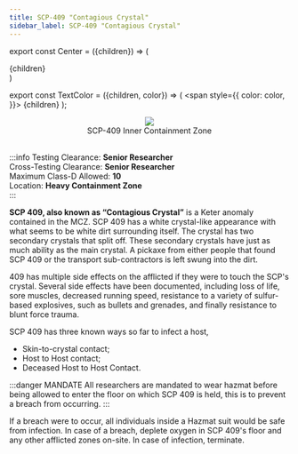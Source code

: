 ```yaml
---
title: SCP-409 "Contagious Crystal"
sidebar_label: SCP-409 "Contagious Crystal"
---
```


export const Center = ({children}) => (
   <div
      style={{
         "textAlign": "center"
      }}>
      {children}
   </div>
)

export const TextColor = ({children, color}) => (
<span
style={{
      color: color,
    }}>
{children}
</span>
);

<Center><img src="../../../images/SCP-409.png"/></Center>
<Center>SCP-409 Inner Containment Zone</Center>

<br />

:::info
Testing Clearance: <TextColor color="#735cff">**Senior Researcher**</TextColor> <br />
Cross-Testing Clearance: <TextColor color="#735cff">**Senior Researcher**</TextColor> <br />
Maximum Class-D Allowed: <TextColor color="#FF6A00">**10**</TextColor> <br />
Location: <TextColor color="#D33D3D">**Heavy Containment Zone**</TextColor> <br />
:::


**SCP 409, also known as “Contagious Crystal”** is a Keter anomaly contained in the MCZ. SCP 409 has a white crystal-like appearance with what seems to be white dirt surrounding itself. The crystal has two secondary crystals that split off. These secondary crystals have just as much ability as the main crystal. A pickaxe from either people that found SCP 409 or the transport sub-contractors is left swung into the dirt.

409 has multiple side effects on the afflicted if they were to touch the SCP's crystal. Several side effects have been documented, including loss of life, sore muscles, decreased running speed, resistance to a variety of sulfur-based explosives, such as bullets and grenades, and finally resistance to blunt force trauma.

SCP 409 has three known ways so far to infect a host,

- Skin-to-crystal contact;
- Host to Host contact;
- Deceased Host to Host Contact.

:::danger MANDATE
All researchers are mandated to wear hazmat before being allowed to enter the floor on which SCP 409 is held, this is to prevent a breach from occurring.
:::

If a breach were to occur, all individuals inside a Hazmat suit would be safe from infection. In case of a breach, deplete oxygen in SCP 409's floor and any other afflicted zones on-site. In case of infection, terminate.
